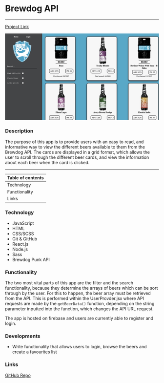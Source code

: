 # **Brewdog API**
***

[Project Link](https://punkapiv2.web.app "Link to Project")

<img src="src/assets/punk-api.jpg" alt="Image of punk-api project">

### **Description**
The purpose of this app is to provide users with an easy to read, and informative way to view the different beers available to them from the Brewdog API. The cards are displayed in a grid format, which allows the user to scroll through the different beer cards, and view the information about each beer when the card is clicked.

---
| **Table of contents** |
|---|
| Technology |
| Functionality |
| Links |

### **Technology**
- JavaScript
- HTML
- CSS/SCSS
- Git & GitHub
- React.js
- Node.js
- Sass
- Brewdog Punk API

### **Functionality**
The two most vital parts of this app are the filter and the search functionality, because they determine the arrays of beers which can be sort through by the user. For this to happen, the beer array must be retrieved from the API. This is performed within the UserProvder.jsx where API requests are made by the `getBeerData()` function, depending on the string parameter inputted into the function, which changes the API URL request.

The app is hosted on firebase and users are currently able to register and login. 

### **Developments**
- Write functionality that allows users to login, browse the beers and create a favourites list


### **Links**
[GitHub Repo](https://github.com/athomson1711/react-punk-api "Link to GitHub")